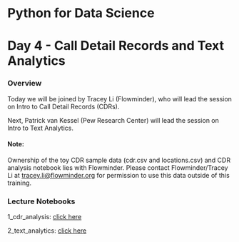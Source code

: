 
# Python for Data Science
# Day 4 - Call Detail Records and Text Analytics

### Overview
Today we will be joined by Tracey Li (Flowminder), who will lead the session on Intro to Call Detail Records (CDRs). 

Next, Patrick van Kessel (Pew Research Center) will lead the session on Intro to Text Analytics. 

#### Note: 
Ownership of the toy CDR sample data (cdr.csv and locations.csv) and CDR analysis notebook lies with Flowminder. 
Please contact Flowminder/Tracey Li at tracey.li@flowminder.org for permission to use this data outside of this training. 

### Lecture Notebooks
1_cdr_analysis: [click here](https://colab.research.google.com/github/worldbank/Python-for-Data-Science/blob/master/July_2019_Poverty_GP/day_4/1_cdr_analysis!.ipynb)

2_text_analytics: [click here](https://colab.research.google.com/github/worldbank/Python-for-Data-Science/blob/master/July_2019_Poverty_GP/day_4/2_text_analytics.ipynb)
